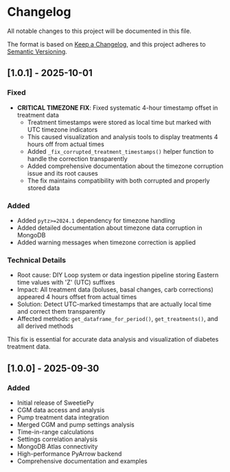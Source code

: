 # Changelog

All notable changes to this project will be documented in this file.

The format is based on [Keep a Changelog](https://keepachangelog.com/en/1.0.0/),
and this project adheres to [Semantic Versioning](https://semver.org/spec/v2.0.0.html).

## [1.0.1] - 2025-10-01

### Fixed
- **CRITICAL TIMEZONE FIX**: Fixed systematic 4-hour timestamp offset in treatment data
  - Treatment timestamps were stored as local time but marked with UTC timezone indicators
  - This caused visualization and analysis tools to display treatments 4 hours off from actual times
  - Added `_fix_corrupted_treatment_timestamps()` helper function to handle the correction transparently
  - Added comprehensive documentation about the timezone corruption issue and its root causes
  - The fix maintains compatibility with both corrupted and properly stored data

### Added
- Added `pytz>=2024.1` dependency for timezone handling
- Added detailed documentation about timezone data corruption in MongoDB
- Added warning messages when timezone correction is applied

### Technical Details
- Root cause: DIY Loop system or data ingestion pipeline storing Eastern time values with 'Z' (UTC) suffixes
- Impact: All treatment data (boluses, basal changes, carb corrections) appeared 4 hours offset from actual times
- Solution: Detect UTC-marked timestamps that are actually local time and correct them transparently
- Affected methods: `get_dataframe_for_period()`, `get_treatments()`, and all derived methods

This fix is essential for accurate data analysis and visualization of diabetes treatment data.

## [1.0.0] - 2025-09-30

### Added
- Initial release of SweetiePy
- CGM data access and analysis
- Pump treatment data integration  
- Merged CGM and pump settings analysis
- Time-in-range calculations
- Settings correlation analysis
- MongoDB Atlas connectivity
- High-performance PyArrow backend
- Comprehensive documentation and examples